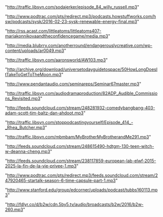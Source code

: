 <!-- Pop Culture -->

<!--Sodajerker On Songwriting-->
"http://traffic.libsyn.com/sodajerker/episode_84_willy_russell.mp3"


<!--Stuff You Should Know-->
"http://www.podtrac.com/pts/redirect.mp3/podcasts.howstuffworks.com/hsw/podcasts/sysk/2016-02-23-sysk-renewable-energy-final.mp3"

<!--Little Atoms-->
"http://rss.acast.com/littleatoms/littleatoms407-mariakonnikovaandtheconfidencegame/media.mp3"

<!--Another Round-->
"http://media.blubrry.com/anotherround/endangerouslycreative.com/wp-content/uploads/ar0049.mp3"




<!-- Drama -->

<!--Aaron's World-->
"http://traffic.libsyn.com/aaronsworld/AW103.mp3"


<!--Universe Today’s Guide to Space-->
"http://archive.org/download/universetodayguidetospace/50HowLongDoesItTakeToGetToTheMoon.mp3"

<!--Seminar: An Original Anthology Show-->
"http://www.pendantaudio.com/seminareps/Seminar67master.mp3"

"http://traffic.libsyn.com/audiodramaproduction/82ADP_Audible_Commissions_Revisited.mp3"




<!-- Comedy -->

<!--Comedy Bang! Bang!-->
"http://feeds.soundcloud.com/stream/248281932-comedybangbang-403-adam-scott-tim-baltz-dan-ahdoot.mp3"

<!--Stop Podcasting Yourself-->
"http://traffic.libsyn.com/stoppodcastingyourself/Episode_414_-_Rhea_Butcher.mp3"

<!--My Brother, My Brother and Me-->
"http://traffic.libsyn.com/mbmbam/MyBrotherMyBrotherandMe291.mp3"

<!--How Did This Get Made?-->
"http://feeds.soundcloud.com/stream/248615490-hdtgm-130-teen-witch-w-deanna-cheng.mp3"




<!-- Education -->

<!--RadioLab-->
"http://feeds.soundcloud.com/stream/238117859-european-lab-elwf-2015-2025-la-fin-de-la-vie-privee-1.mp3"

<!--StarTalk Radio-->
"http://www.podtrac.com/pts/redirect.mp3/feeds.soundcloud.com/stream/247920465-startalk-season-6-time-capsule-part-1.mp3"

<!--Entrepreneurial Thought Leaders-->
"http://www.stanford.edu/group/edcorner/uploads/podcast/tubbs160113.mp3"

<!--Back to Work-->
"http://fdlyr.co/d/b2w/cdn.5by5.tv/audio/broadcasts/b2w/2016/b2w-260.mp3"